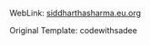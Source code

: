 WebLink: [siddharthasharma.eu.org](https://isiddharthasharma.eu.org)

Original Template: codewithsadee
